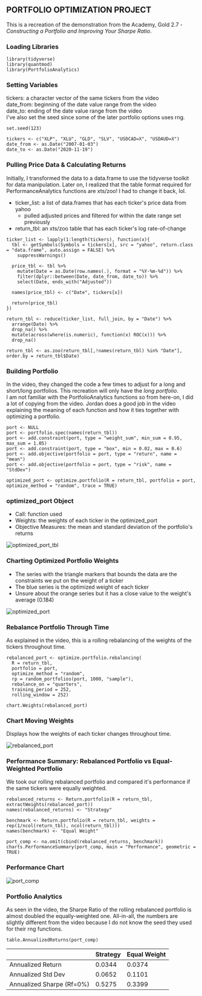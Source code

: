 ## PORTFOLIO OPTIMIZATION PROJECT

This is a recreation of the demonstration from the Academy, Gold 2.7 - *Constructing a Portfolio and Improving Your Sharpe Ratio*.

### Loading Libraries

```
library(tidyverse)
library(quantmod)
library(PortfolioAnalytics)
```

### Setting Variables
tickers: a character vector of the same tickers from the video  
date_from: beginning of the date value range from the video  
date_to: ending of the date value range from the video   
I've also set the seed since some of the later portfolio options uses rng.

```
set.seed(123)

tickers <- c("XLP", "XLU", "GLD", "SLV", "USDCAD=X", "USDAUD=X")
date_from <- as.Date("2007-01-03")
date_to <- as.Date("2020-11-19")
```

### Pulling Price Data & Calculating Returns
Initially, I transformed the data to a data.frame to use the tidyverse toolkit for data manipulation. Later on, I realized that the table format required for PerformanceAnalytics functions are xts/zoo! I had to change it back, lol.
- ticker_list: a list of data.frames that has each ticker's price data from yahoo
  - pulled adjusted prices and filtered for within the date range set previously
- return_tbl: an xts/zoo table that has each ticker's log rate-of-change

```
ticker_list <- lapply(1:length(tickers), function(x){
  tbl <- getSymbols(Symbols = tickers[x], src = "yahoo", return.class = "data.frame", auto.assign = FALSE) %>%
    suppressWarnings()
  
  price_tbl <- tbl %>%
    mutate(Date = as.Date(row.names(.), format = "%Y-%m-%d")) %>%
    filter(dplyr::between(Date, date_from, date_to)) %>%
    select(Date, ends_with("Adjusted")) 
  
  names(price_tbl) <- c("Date", tickers[x])
  
  return(price_tbl)
})

return_tbl <- reduce(ticker_list, full_join, by = "Date") %>%
  arrange(Date) %>%
  drop_na() %>%
  mutate(across(where(is.numeric), function(x) ROC(x))) %>%
  drop_na() 
  
return_tbl <- as.zoo(return_tbl[,!names(return_tbl) %in% "Date"], order.by = return_tbl$Date)
```

### Building Portfolio
In the video, they changed the code a few times to adjust for a long and short/long portfolios. This recreation will only have the *long portfolio*.  
I am not familiar with the PortfolioAnalytics functions so from here-on, I did a lot of copying from the video. Jordan does a good job in the video explaining the meaning of each function and how it ties together with optimizing a portfolio. 

```
port <- NULL
port <- portfolio.spec(names(return_tbl))
port <- add.constraint(port, type = "weight_sum", min_sum = 0.95, max_sum = 1.05)
port <- add.constraint(port, type = "box", min = 0.02, max = 0.6)
port <- add.objective(portfolio = port, type = "return", name = "mean")
port <- add.objective(portfolio = port, type = "risk", name = "StdDev")

optimized_port <- optimize.portfolio(R = return_tbl, portfolio = port, optimize_method = "random", trace = TRUE)
```
### optimized_port Object
- Call: function used
- Weights: the weights of each ticker in the optimized_port
- Objective Measures: the mean and standard deviation of the portfolio's returns

![optimized_port_tbl](images/optimized_port_tbl.png)

### Charting Optimized Portfolio Weights
- The series with the triangle markers that bounds the data are the constraints we put on the weight of a ticker
- The blue series is the optimized weight of each ticker
- Unsure about the orange series but it has a close value to the weight's average (0.184)

![optimized_port](images/optimized_port.png)

### Rebalance Portfolio Through Time
As explained in the video, this is a rolling rebalancing of the weights of the tickers throughout time. 

```
rebalanced_port <- optimize.portfolio.rebalancing(
  R = return_tbl,
  portfolio = port,
  optimize_method = "random",
  rp = random_portfolios(port, 1000, "sample"),
  rebalance_on = "quarters",
  training_period = 252,
  rolling_window = 252)
  
chart.Weights(rebalanced_port)
```

### Chart Moving Weights
Displays how the weights of each ticker changes throughout time.

![rebalanced_port](images/rebalanced_port.png)

### Performance Summary: Rebalanced Portfolio vs Equal-Weighted Portfolio
We took our rolling rebalanced portfolio and compared it's performance if the same tickers were equally weighted.

```
rebalanced_returns <- Return.portfolio(R = return_tbl, extractWeights(rebalanced_port))
names(rebalanced_returns) <- "Strategy"

benchmark <- Return.portfolio(R = return_tbl, weights = rep(1/ncol(return_tbl), ncol(return_tbl)))
names(benchmark) <- "Equal Weight"

port_comp <- na.omit(cbind(rebalanced_returns, benchmark))
charts.PerformanceSummary(port_comp, main = "Performance", geometric = TRUE)
```

### Performance Chart

![port_comp](images/port_comp.png)

### Portfolio Analytics
As seen in the video, the Sharpe Ratio of the rolling rebalanced portfolio is almost doubled the equally-weighted one. All-in-all, the numbers are slightly different from the video because I do not know the seed they used for their rng functions.

```
table.AnnualizedReturns(port_comp)
```

|                           | Strategy | Equal Weight |
|---------------------------|----------|--------------|
| Annualized Return         | 0.0344   | 0.0374       |
| Annualized Std Dev        | 0.0652   | 0.1101       |
| Annualized Sharpe (Rf=0%) | 0.5275   | 0.3399       |
